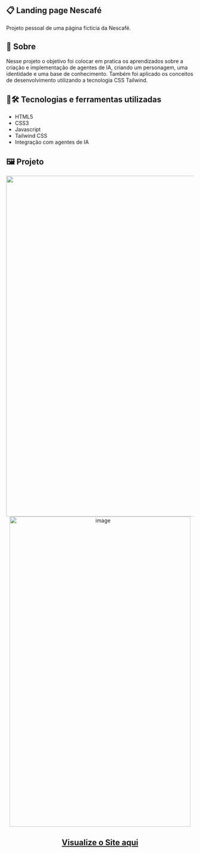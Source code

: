 ## 📋 Landing page Nescafé
Projeto pessoal de uma página ficticia da Nescafé.
## 🧐 Sobre
Nesse projeto o objetivo foi colocar em pratica os aprendizados sobre a criação e implementação de agentes de IA, criando um personagem, uma identidade e uma base de conhecimento. 
Também foi aplicado os conceitos de desenvolvimento utilizando a tecnologia CSS Tailwind.
## 🤖🛠️ Tecnologias e ferramentas utilizadas
- HTML5
- CSS3
- Javascript
- Tailwind CSS
- Integração com agentes de IA
## 🖼️ Projeto
<p align="center">
  <img width="1841" height="914" alt="image" src="https://github.com/user-attachments/assets/e51e06f9-0dcc-4c15-af40-1de2a2073c71" />
  <img width="486" height="832" alt="image" src="https://github.com/user-attachments/assets/f1d05fb4-01e0-4ee7-9e83-0d6931d57c41" />
</p>

<h2 align="center">
  <a href="https://brunosts94.github.io/LandingPages_Portifolio/nescafe/index.html">Visualize o Site aqui</a>
</h2>
